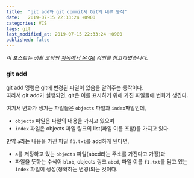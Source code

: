 ```yaml
---
title:  "git add와 git commit시 Git의 내부 동작"
date:   2019-07-15 22:33:24 +0900
categories: VCS
tags: git
last_modified_at: 2019-07-15 22:33:24 +0900
published: false
---
```


*이 포스트는 생활 코딩의 [지옥에서 온 Git](https://opentutorials.org/course/2708) 강의를 참고하였습니다.*

### git add

git add 명령은 git에 변경된 파일이 있음을 알려주는 동작이다.  
따라서 git add가 실행되면, git은 이를 표시하기 위해 가진 파일들에 변화가 생긴다.  
  
여기서 변화가 생기는 파일들은 `objects` 파일과 `index`파일인데,  
* `objects` 파일은 파일의 내용을 가지고 있으며
* `index` 파일은 objects 파일 링크의 list(파일 이름 포함)를 가지고 있다.  
  
만약 `a`라는 내용을 가진 파일 `f1.txt`를 add하게 된다면, 
* `a`를 저장하고 있는 `objects` 파일(abcd라는 주소를 가진다고 가정)과
* 파일을 뜻하는 수식어 `blob`, objects 링크 `abcd`, 파일 이름 `f1.txt`를 담고 있는 `index` 파일이 생성(정확히는 변경)되는 것이다.  